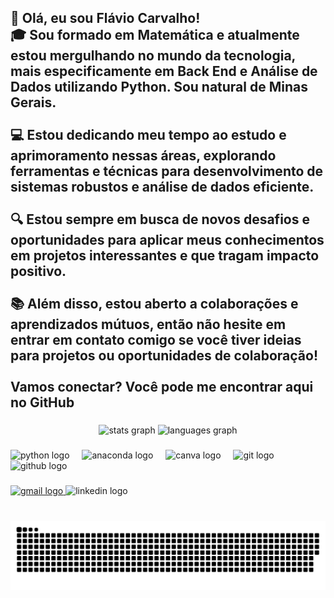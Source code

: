 <h2 align="left">👋 Olá, eu sou Flávio Carvalho!<br>🎓 Sou formado em Matemática e atualmente estou mergulhando no mundo da tecnologia, mais especificamente em Back End e Análise de Dados utilizando Python. Sou natural de Minas Gerais.<br><br>💻 Estou dedicando meu tempo ao estudo e aprimoramento nessas áreas, explorando ferramentas e técnicas para desenvolvimento de sistemas robustos e análise de dados eficiente.<br><br>🔍 Estou sempre em busca de novos desafios e oportunidades para aplicar meus conhecimentos em projetos interessantes e que tragam impacto positivo.<br><br>📚 Além disso, estou aberto a colaborações e aprendizados mútuos, então não hesite em entrar em contato comigo se você tiver ideias para projetos ou oportunidades de colaboração!<br><br>Vamos conectar? Você pode me encontrar aqui no GitHub</h2>

###

<div align="center">
  <img src="https://github-readme-stats.vercel.app/api?username=flavioscarvalho&hide_title=false&hide_rank=false&show_icons=true&include_all_commits=true&count_private=true&disable_animations=false&theme=dracula&locale=en&hide_border=false" height="150" alt="stats graph"  />
  <img src="https://github-readme-stats.vercel.app/api/top-langs?username=flavioscarvalho&locale=en&hide_title=false&layout=compact&card_width=320&langs_count=5&theme=dracula&hide_border=false" height="150" alt="languages graph"  />
</div>

###

<div align="left">
  <img src="https://cdn.jsdelivr.net/gh/devicons/devicon/icons/python/python-original.svg" height="30" alt="python logo"  />
  <img width="12" />
  <img src="https://cdn.jsdelivr.net/gh/devicons/devicon/icons/anaconda/anaconda-original.svg" height="30" alt="anaconda logo"  />
  <img width="12" />
  <img src="https://cdn.jsdelivr.net/gh/devicons/devicon/icons/canva/canva-original.svg" height="30" alt="canva logo"  />
  <img width="12" />
  <img src="https://cdn.jsdelivr.net/gh/devicons/devicon/icons/git/git-original.svg" height="30" alt="git logo"  />
  <img width="12" />
  <img src="https://cdn.jsdelivr.net/gh/devicons/devicon/icons/github/github-original.svg" height="30" alt="github logo"  />
</div>

###

<div align="left">
  <a href="professorflaviosoares@gmail.com" target="_blank">
    <img src="https://img.shields.io/static/v1?message=Gmail&logo=gmail&label=&color=D14836&logoColor=white&labelColor=&style=for-the-badge" height="35" alt="gmail logo"  />
  </a>
  <img src="https://img.shields.io/static/v1?message=LinkedIn&logo=linkedin&label=&color=0077B5&logoColor=white&labelColor=&style=for-the-badge" height="35" alt="linkedin logo"  />
</div>

###

<br clear="both">

<img src="https://raw.githubusercontent.com/flavioscarvalho/flavioscarvalho/768a7758742d48f7c0b710759821dc19c72e4882/snake.svg" />

###
